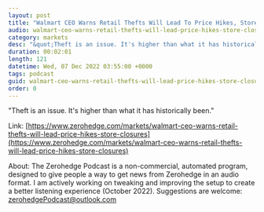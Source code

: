 ```yaml
---
layout: post
title: "Walmart CEO Warns Retail Thefts Will Lead To Price Hikes, Store Closures"
audio: walmart-ceo-warns-retail-thefts-will-lead-price-hikes-store-closures-0
category: markets
desc: "&quot;Theft is an issue. It's higher than what it has historically been.&quot; "
duration: 00:02:01
length: 121
datetime: Wed, 07 Dec 2022 03:55:00 +0000
tags: podcast
guid: walmart-ceo-warns-retail-thefts-will-lead-price-hikes-store-closures-0
order: 0
---
```

&quot;Theft is an issue. It's higher than what it has historically been.&quot; 

Link: [https://www.zerohedge.com/markets/walmart-ceo-warns-retail-thefts-will-lead-price-hikes-store-closures](https://www.zerohedge.com/markets/walmart-ceo-warns-retail-thefts-will-lead-price-hikes-store-closures)

About: The Zerohedge Podcast is a non-commercial, automated program, designed to give people a way to get news from Zerohedge in an audio format.  I am actively working on tweaking and improving the setup to create a better listening experience (October 2022).  Suggestions are welcome: [zerohedgePodcast@outlook.com](mailto:zerohedgePodcast@outlook.com)